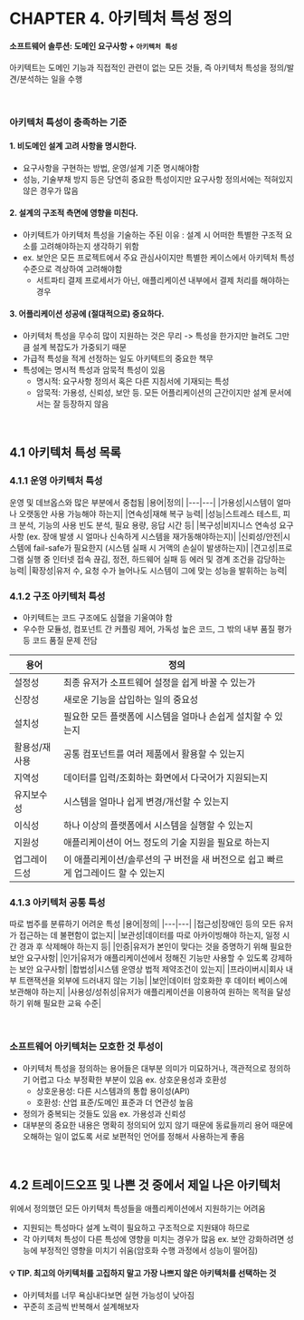 # CHAPTER 4. 아키텍처 특성 정의
#### 소프트웨어 솔루션: 도메인 요구사항 + `아키텍처 특성`
아키텍트는 도메인 기능과 직접적인 관련이 없는 모든 것들, 즉 아키텍처 특성을 정의/발견/분석하는 일을 수행

</br>

### 아키텍처 특성이 충족하는 기준
#### 1. 비도메인 설계 고려 사항을 명시한다.
- 요구사항을 구현하는 방법, 운영/설계 기준 명시해야함
- 성능, 기술부채 방지 등은 당연히 중요한 특성이지만 요구사항 정의서에는 적혀있지 않은 경우가 많음
#### 2. 설계의 구조적 측면에 영향을 미친다.
- 아키텍트가 아키텍처 특성을 기술하는 주된 이유 : 설계 시 어떠한 특별한 구조적 요소를 고려해야하는지 생각하기 위함
- ex. 보안은 모든 프로젝트에서 주요 관심사이지만 특별한 케이스에서 아키텍처 특성 수준으로 격상하여 고려해야함
   - 서트파티 결제 프로세서가 아닌, 애플리케이션 내부에서 결제 처리를 해야하는 경우
#### 3. 어플리케이션 성공에 (절대적으로) 중요하다.
- 아키텍처 특성을 무수히 많이 지원하는 것은 무리 -> 특성을 한가지만 늘려도 그만큼 설계 복잡도가 가중되기 때문
- 가급적 특성을 적게 선정하는 일도 아키텍트의 중요한 책무
- 특성에는 명시적 특성과 암묵적 특성이 있음
  - 명시적: 요구사항 정의서 혹은 다른 지침서에 기재되는 특성
  - 암묵적: 가용성, 신뢰성, 보안 등. 모든 어플리케이션의 근간이지만 설계 문서에서는 잘 등장하지 않음

</br>

## 4.1 아키텍처 특성 목록
### 4.1.1 운영 아키텍처 특성
운영 및 데브옵스와 많은 부분에서 중첩됨
|용어|정의|
|---|---|
|가용성|시스템이 얼마나 오랫동안 사용 가능해야 하는지|
|연속성|재해 복구 능력|
|성능|스트레스 테스트, 피크 분석, 기능의 사용 빈도 분석, 필요 용량, 응답 시간 등|
|복구성|비지니스 연속성 요구사항 (ex. 장애 발생 시 얼마나 신속하게 시스템을 재가동해야하는지)|
|신뢰성/안전|시스템에 fail-safe가 필요한지 (시스템 실패 시 거액의 손실이 발생하는지)|
|견고성|프로그램 실행 중 인터넷 접속 끊김, 정전, 하드웨어 실패 등 에러 및 경계 조건을 감당하는 능력|
|확장성|유저 수, 요청 수가 늘어나도 시스템이 그에 맞는 성능을 발휘하는 능력|


### 4.1.2 구조 아키텍처 특성
- 아키텍트는 코드 구조에도 심혈을 기울여야 함
- 우수한 모듈성, 컴포넌트 간 커플링 제어, 가독성 높은 코드, 그 밖의 내부 품질 평가 등 코드 품질 문제 전담

|용어|정의|
|---|---|
|설정성|최종 유저가 소프트웨어 설정을 쉽게 바꿀 수 있는가|
|신장성|새로운 기능을 삽입하는 일의 중요성|
|설치성|필요한 모든 플랫폼에 시스템을 얼마나 손쉽게 설치할 수 있는지|
|활용성/재사용|공통 컴포넌트를 여러 제품에서 활용할 수 있는지|
|지역성|데이터를 입력/조회하는 화면에서 다국어가 지원되는지|
|유지보수성|시스템을 얼마나 쉽게 변경/개선할 수 있는지|
|이식성|하나 이상의 플랫폼에서 시스템을 실행할 수 있는지|
|지원성|애플리케이션이 어느 정도의 기술 지원을 필요로 하는지|
|업그레이드성|이 애플리케이션/솔루션의 구 버전을 새 버전으로 쉽고 빠르게 업그레이드 할 수 있는지|


### 4.1.3 아키텍처 공통 특성
따로 범주를 분류하기 어려운 특성
|용어|정의|
|---|---|
|접근성|장애인 등의 모든 유저가 접근하는 데 불편함이 없는지|
|보관성|데이터를 따로 아카이빙해야 하는지, 일정 시간 경과 후 삭제해야 하는지 등|
|인증|유저가 본인이 맞다는 것을 증명하기 위해 필요한 보안 요구사항|
|인가|유저가 애플리케이션에서 정해진 기능만 사용할 수 있도록 강제하는 보안 요구사항|
|합법성|시스템 운영상 법적 제약조건이 있는지|
|프라이버시|회사 내부 트랜잭션을 외부에 드러내지 않는 기능|
|보안|데이터 암호화한 후 데이터 베이스에 보관해야 하는지|
|사용성/성취성|유저가 애플리케이션을 이용하여 원하는 목적을 달성하기 위해 필요한 교육 수준|

</br>

### 소프트웨어 아키텍처는 모호한 것 투성이
- 아키텍처 특성을 정의하는 용어들은 대부분 의미가 미묘하거나, 객관적으로 정의하기 어렵고 다소 부정확한 부분이 있음
   ex. 상호운용성과 호환성
    -  상호운용성: 다른 시스템과의 통합 용이성(API)
    -  호환성: 산업 표준/도메인 표준과 더 연관성 높음
- 정의가 중복되는 것들도 있음
   ex. 가용성과 신뢰성
- 대부분의 중요한 내용은 명확히 정의되어 있지 않기 때문에 동료들끼리 용어 때문에 오해하는 일이 없도록 서로 보편적인 언어를 정해서 사용하는게 좋음

</br>

## 4.2 트레이드오프 및 나쁜 것 중에서 제일 나은 아키텍처
위에서 정의했던 모든 아키텍처 특성들을 애플리케이션에서 지원하기는 어려움
- 지원되는 특성마다 설계 노력이 필요하고 구조적으로 지원돼야 하므로
- 각 아키텍처 특성이 다른 특성에 영향을 미치는 경우가 많음
  ex. 보안 강화하려면 성능에 부정적인 영향을 미치기 쉬움(암호화 수행 과정에서 성능이 떨어짐)

#### 💡 TIP. 최고의 아키텍처를 고집하지 말고 가장 나쁘지 않은 아키텍처를 선택하는 것
- 아키텍처를 너무 욕심내다보면 실현 가능성이 낮아짐
- 꾸준히 조금씩 반복해서 설계해보자
